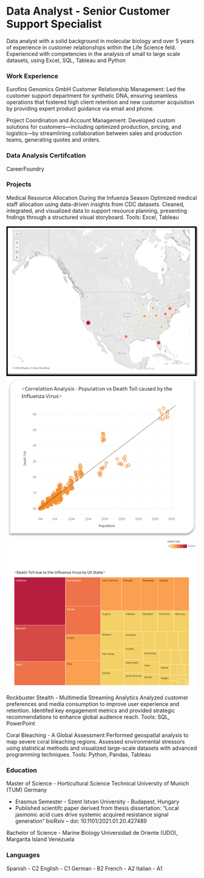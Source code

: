 # Data Analyst - Senior Customer Support Specialist
Data analyst with a solid background in molecular biology and over 5 years of experience
in customer relationships within the Life Science feld.
Experienced with competencies in the analysis of small to large scale datasets, using Excel,
SQL, Tableau and Python


### Work Experience
Eurofins Genomics GmbH
Customer Relationship Management: Led the customer support department for synthetic DNA, ensuring seamless operations that fostered high client retention and new customer acquisition by providing expert product guidance via email and phone.

Project Coordination and Account Management: Developed custom solutions for customers—including optimized production, pricing, and logistics—by streamlining collaboration between sales and production teams, generating quotes and orders. 


### Data Analysis Certifcation
CareerFoundry
### Projects
Medical Resource Allocation During the Infuenza Season
Optimized medical staff allocation using data-driven insights from CDC datasets.
Cleaned, integrated, and visualized data to support resource planning, presenting fndings through a structured visual storyboard.
Tools: Excel, Tableau

![USA Map Influenza](images/usa%20map%20influenza.png)
![Correlation graph](images/correlation%20-%20population%20-death%20toll.png)
![USA heatmap](images/heatmap%20influenza%20usa.png)


Rockbuster Stealth - Multimedia Streaming Analytics
Analyzed customer preferences and media consumption to improve user experience and retention.
Identifed key engagement metrics and provided strategic recommendations
to enhance global audience reach.
Tools: SQL, PowerPoint



Coral Bleaching - A Global Assessment
Performed geospatial analysis to map severe coral bleaching regions.
Assessed environmental stressors using statistical methods and visualized
large-scale datasets with advanced programming techniques.
Tools: Python, Pandas, Tableau



### Education
Master of Science - Horticultural Science
Technical University of Munich (TUM)
Germany

- Erasmus Semester - Szent Istvan University - Budapest, Hungary
- Published scientifc paper derived from thesis dissertation: “Local jasmonic
acid cues drive systemic acquired resistance signal generation” bioRxiv – doi:
10.1101/2021.01.20.427489


Bachelor of Science - Marine Biology
Universidad de Oriente (UDO), Margarita Island
Venezuela


### Languages
Spanish - C2
English - C1
German - B2
French - A2
Italian - A1


  


